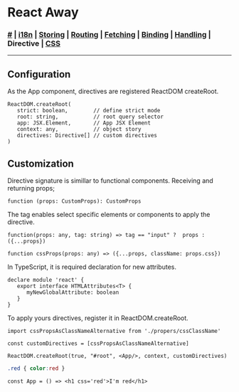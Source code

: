 # React Away

### [#](./index.md) | [i18n](./global.md) | [Storing](./storer.html) | [Routing](./router.md) | [Fetching](./syncer.md) | [Binding](./binder.md) | [Handling](./broker.md) | **Directive** | [CSS](./styler.md)

<hr />

## Configuration

As the App component, directives are registered ReactDOM createRoot.

````tsx
ReactDOM.createRoot(     
   strict: boolean,        // define strict mode
   root: string,           // root query selector
   app: JSX.Element,       // App JSX Element
   context: any,           // object story
   directives: Directive[] // custom directives
)
````

## Customization

Directive signature is simillar to functional components. Receiving and returning props;

````tsx
function (props: CustomProps): CustomProps
````

The tag enables select specific elements or components to apply the directive.

````tsx
function(props: any, tag: string) => tag == "input" ?  props : ({...props})

function cssProps(props: any) => ({...props, className: props.css})
````

In TypeScript, it is required declaration for new attributes.

````tsx
declare module 'react' {
   export interface HTMLAttributes<T> { 
      myNewGlobalAttribute: boolean 
   } 
}
````

To apply yours directives, register it in ReactDOM.createRoot.

````tsx
import cssPropsAsClassNameAlternative from './propers/cssClassName'

const customDirectives = [cssPropsAsClassNameAlternative]

ReactDOM.createRoot(true, "#root", <App/>, context, customDirectives)
````

````css
.red { color:red }
````

````tsx
const App = () => <h1 css='red'>I'm red</h1>
````